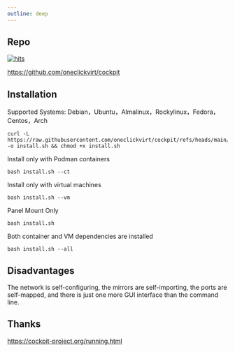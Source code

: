 ```yaml
---
outline: deep
---
```


## Repo

[![hits](https://hits.spiritlhl.net/cockpit.svg?action=hit&title=hits&title_bg=%23555555&count_bg=%233aebee&edge_flat=false)](https://hits.spiritlhl.net)

https://github.com/oneclickvirt/cockpit

## Installation

Supported Systems: Debian，Ubuntu，Almalinux，Rockylinux，Fedora，Centos，Arch

```shell
curl -L https://raw.githubusercontent.com/oneclickvirt/cockpit/refs/heads/main/scripts/install.sh -o install.sh && chmod +x install.sh
```

Install only with Podman containers

```shell
bash install.sh --ct
```

Install only with virtual machines

```shell
bash install.sh --vm
```

Panel Mount Only

```shell
bash install.sh
```

Both container and VM dependencies are installed

```shell
bash install.sh --all
```

## Disadvantages

The network is self-configuring, the mirrors are self-importing, the ports are self-mapped, and there is just one more GUI interface than the command line.

## Thanks

https://cockpit-project.org/running.html